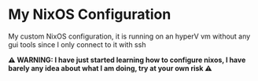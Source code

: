# My NixOS Configuration
 My custom NixOS configuration, it is running on an hyperV vm without any gui tools since I only connect to it with ssh
 
**⚠ WARNING: I have just started learning how to configure nixos, I have barely any idea about what I am doing, try at your own risk ⚠**
